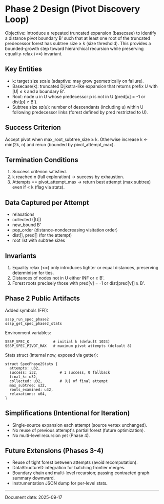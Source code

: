# Phase 2 Design (Pivot Discovery Loop)

Objective: Introduce a repeated truncated expansion (basecase) to identify a distance pivot boundary B' such that at least one root of the truncated predecessor forest has subtree size ≥ k (size threshold). This provides a bounded-growth step toward hierarchical recursion while preserving equality-relax (<=) invariant.

## Key Entities

- k: target size scale (adaptive: may grow geometrically on failure).
- Basecase(k): truncated Dijkstra-like expansion that returns prefix U with |U| ≤ k and a boundary B'.
- Root: node u in U whose predecessor p is not in U (pred[u] = -1 or dist[p] ≥ B').
- Subtree size sz(u): number of descendants (including u) within U following predecessor links (forest defined by pred restricted to U).

## Success Criterion
Accept pivot when max_root_subtree_size ≥ k. Otherwise increase k ← min(2k, n) and rerun (bounded by pivot_attempt_max).

## Termination Conditions
1. Success criterion satisfied.
2. k reached n (full exploration) -> success by exhaustion.
3. Attempts == pivot_attempt_max -> return best attempt (max subtree) even if < k (flag via stats).

## Data Captured per Attempt
- relaxations
- collected (|U|)
- new_bound B'
- pop_order (distance-nondecreasing visitation order)
- dist[], pred[] (for the attempt)
- root list with subtree sizes

## Invariants
1. Equality relax (<=) only introduces tighter or equal distances, preserving determinism for ties.
2. Distances of nodes not in U either INF or ≥ B'.
3. Forest roots precisely those with pred[v] = -1 or dist[pred[v]] ≥ B'.

## Phase 2 Public Artifacts
Added symbols (FFI):
```
sssp_run_spec_phase2
sssp_get_spec_phase2_stats
```
Environment variables:
```
SSSP_SPEC_K           # initial k (default 1024)
SSSP_SPEC_PIVOT_MAX   # maximum pivot attempts (default 8)
```

Stats struct (internal now, exposed via getter):
```
struct SpecPhase2Stats {
  attempts: u32,
  success: i32,          # 1 success, 0 fallback
  final_k: u32,
  collected: u32,        # |U| of final attempt
  max_subtree: u32,
  roots_examined: u32,
  relaxations: u64,
}
```

## Simplifications (Intentional for Iteration)
- Single-source expansion each attempt (source vertex unchanged).
- No reuse of previous attempt's partial forest (future optimization).
- No multi-level recursion yet (Phase 4).

## Future Extensions (Phases 3-4)
- Reuse of tight forest between attempts (avoid recomputation).
- DataStructureD integration for batching frontier merges.
- Boundary chain and multi-level recursion; passing contracted graph summary downward.
- Instrumentation JSON dump for per-level stats.

---
Document date: 2025-09-17